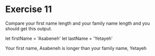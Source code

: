 # Exercise 11
Compare your first name length and your family name length and you should get this output.

let firstName = 'Asabeneh'
let lastName = 'Yetayeh'

Your first name, Asabeneh is longer than your family name, Yetayeh